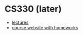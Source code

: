 # CS330 (later)

- [lectures](https://www.youtube.com/watch?v=-y3ufzjgmlY&list=PLoROMvodv4rNjRoawgt72BBNwL2V7doGI&index=13)
- [course website with homeworks](https://cs330.stanford.edu)